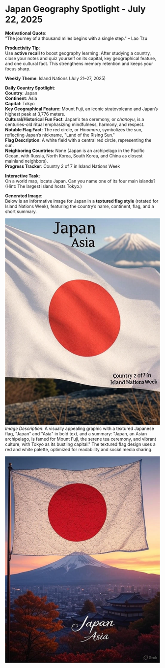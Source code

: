 # Japan Geography Spotlight - July 22, 2025

**Motivational Quote**:  
"The journey of a thousand miles begins with a single step." – Lao Tzu

**Productivity Tip**:  
Use **active recall** to boost geography learning: After studying a country, close your notes and quiz yourself on its capital, key geographical feature, and one cultural fact. This strengthens memory retention and keeps your focus sharp.

**Weekly Theme**: Island Nations (July 21–27, 2025)

**Daily Country Spotlight**:  
**Country**: Japan  
**Continent**: Asia  
**Capital**: Tokyo  
**Key Geographical Feature**: Mount Fuji, an iconic stratovolcano and Japan’s highest peak at 3,776 meters.  
**Cultural/Historical Fun Fact**: Japan’s tea ceremony, or *chanoyu*, is a centuries-old ritual emphasizing mindfulness, harmony, and respect.  
**Notable Flag Fact**: The red circle, or *Hinomaru*, symbolizes the sun, reflecting Japan’s nickname, "Land of the Rising Sun."  
**Flag Description**: A white field with a central red circle, representing the sun.  
**Neighboring Countries**: None (Japan is an archipelago in the Pacific Ocean, with Russia, North Korea, South Korea, and China as closest mainland neighbors).  
**Progress Tracker**: Country 2 of 7 in Island Nations Week

**Interactive Task**:  
On a world map, locate Japan. Can you name one of its four main islands? (Hint: The largest island hosts Tokyo.)

**Generated Image**:  
Below is an informative image for Japan in a **textured flag style** (rotated for Island Nations Week), featuring the country’s name, continent, flag, and a short summary.

![Japan Info Image](https://raw.githubusercontent.com/anirudhlohiya/AndroidBlog-Server/refs/heads/main/images/1_japan_22_07_2025.jpg)  
*Image Description*: A visually appealing graphic with a textured Japanese flag, "Japan" and "Asia" in bold text, and a summary: "Japan, an Asian archipelago, is famed for Mount Fuji, the serene tea ceremony, and vibrant culture, with Tokyo as its bustling capital." The textured flag design uses a red and white palette, optimized for readability and social media sharing.

![Japan Info Image](https://raw.githubusercontent.com/anirudhlohiya/AndroidBlog-Server/refs/heads/main/images/2_japan_22_07_2025.jpg)  
